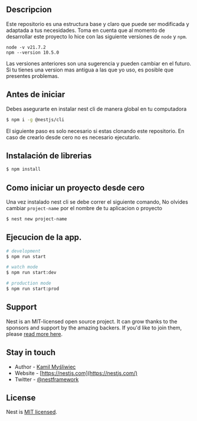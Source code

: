 ## Descripcion

Este repositorio es una estructura base y claro que puede ser modificada y adaptada a tus necesidades.
Toma en cuenta que al momento de desarrollar este proyecto lo hice con las siguiente versiones de `node` y `npm`.

```version
node -v v21.7.2
npm --version 10.5.0
```

Las versiones anteriores son una sugerencia y pueden cambiar en el futuro. Si tu tienes una version mas antigua a las que yo uso, es posible que presentes problemas.

## Antes de iniciar

Debes asegurarte en instalar nest cli de manera global en tu computadora

```bash
$ npm i -g @nestjs/cli
```

El siguiente paso es solo necesario si estas clonando este repositorio. En caso de crearlo desde cero no es necesario ejecutarlo.

## Instalación de librerias

```bash
$ npm install
```

## Como iniciar un proyecto desde cero

Una vez instalado nest cli se debe correr el siguiente comando, No olvides cambiar `project-name` por el nombre de tu aplicacion o proyecto

```bash
$ nest new project-name
```

## Ejecucion de la app.

```bash
# development
$ npm run start

# watch mode
$ npm run start:dev

# production mode
$ npm run start:prod
```

## Support

Nest is an MIT-licensed open source project. It can grow thanks to the sponsors and support by the amazing backers. If you'd like to join them, please [read more here](https://docs.nestjs.com/support).

## Stay in touch

- Author - [Kamil Myśliwiec](https://kamilmysliwiec.com)
- Website - [https://nestjs.com](https://nestjs.com/)
- Twitter - [@nestframework](https://twitter.com/nestframework)

## License

Nest is [MIT licensed](LICENSE).
